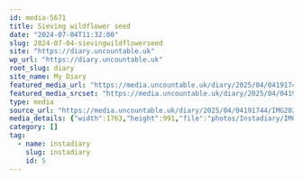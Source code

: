```yaml
---
id: media-5671
title: Sieving wildflower seed
date: "2024-07-04T11:32:00"
slug: 2024-07-04-sievingwildflowerseed
site: "https://diary.uncountable.uk"
wp_url: "https://diary.uncountable.uk"
root_slug: diary
site_name: My Diary
featured_media_url: "https://media.uncountable.uk/diary/2025/04/04191744/IMG20240704123200.webp"
featured_media_srcset: "https://media.uncountable.uk/diary/2025/04/04191744/IMG20240704123200-300x169.webp 300w, https://media.uncountable.uk/diary/2025/04/04191744/IMG20240704123200-1024x576.webp 1024w, https://media.uncountable.uk/diary/2025/04/04191744/IMG20240704123200-150x150.webp 150w, https://media.uncountable.uk/diary/2025/04/04191744/IMG20240704123200-640x360.webp 640w, https://media.uncountable.uk/diary/2025/04/04191744/IMG20240704123200.webp 1763w"
type: media
source_url: "https://media.uncountable.uk/diary/2025/04/04191744/IMG20240704123200.webp"
media_details: {"width":1763,"height":991,"file":"photos/Instadiary/IMG20240704123200.webp","filesize":134278,"sizes":{"medium":{"file":"IMG20240704123200-300x169.webp","width":300,"height":169,"filesize":22144,"mime_type":"image/webp","source_url":"https://media.uncountable.uk/diary/2025/04/04191744/IMG20240704123200-300x169.webp"},"large":{"file":"IMG20240704123200-1024x576.webp","width":1024,"height":576,"filesize":176176,"mime_type":"image/webp","source_url":"https://media.uncountable.uk/diary/2025/04/04191744/IMG20240704123200-1024x576.webp"},"thumbnail":{"file":"IMG20240704123200-150x150.webp","width":150,"height":150,"filesize":10656,"mime_type":"image/webp","source_url":"https://media.uncountable.uk/diary/2025/04/04191744/IMG20240704123200-150x150.webp"},"mobwidth":{"file":"IMG20240704123200-640x360.webp","width":640,"height":360,"filesize":87406,"mime_type":"image/webp","source_url":"https://media.uncountable.uk/diary/2025/04/04191744/IMG20240704123200-640x360.webp"},"full":{"file":"IMG20240704123200.webp","width":1763,"height":991,"mime_type":"image/webp","source_url":"https://media.uncountable.uk/diary/2025/04/04191744/IMG20240704123200.webp"}},"image_meta":{"aperture":"0","credit":"","camera":"","caption":"","created_timestamp":"0","copyright":"","focal_length":"0","iso":"0","shutter_speed":"0","title":"","orientation":"0","keywords":[]}}
category: []
tag:
  - name: instadiary
    slug: instadiary
    id: 5
---
```


